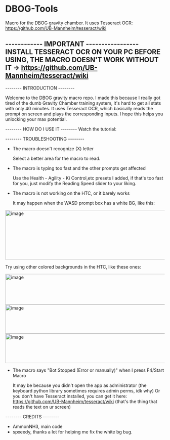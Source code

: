 # DBOG-Tools
Macro for the DBOG gravity chamber.
It uses Tesseract OCR: https://github.com/UB-Mannheim/tesseract/wiki

------------  IMPORTANT -----------------
INSTALL TESSERACT OCR ON YOUR PC BEFORE USING, THE MACRO DOESN'T WORK WITHOUT IT -> https://github.com/UB-Mannheim/tesseract/wiki
-------------------------------------------------------------------------------

-------- INTRODUCTION --------

Welcome to the DBOG gravity macro repo.
I made this because I really got tired of the dumb Gravity Chamber training system, it's hard to get all stats with only 40 minutes.
It uses Tesseract OCR, which basically reads the prompt on screen and plays the corresponding inputs.
I hope this helps you unlocking your max potential.

-------- HOW DO I USE IT --------
Watch the tutorial:

-------- TROUBLESHOOTING --------

- The macro doesn't recognize (X) letter

     Select a better area for the macro to read.

- The macro is typing too fast and the other prompts get affected

     Use the Health - Agility - Ki Control,etc presets I added, if that's too fast for you, just modify the Reading Speed slider to your liking.

- The macro is not working on the HTC, or it barely works

     It may happen when the WASD prompt box has a white BG, like this:

<img width="546" height="157" alt="image" src="https://github.com/user-attachments/assets/b36a565e-19f7-4ce8-8def-5731ba7929ec" />

Try using other colored backgrounds in the HTC, like these ones:

<img width="512" height="97" alt="image" src="https://github.com/user-attachments/assets/31a0f91b-f95a-484a-8463-afea8501cad6" />
<img width="511" height="92" alt="image" src="https://github.com/user-attachments/assets/519e80c4-39e7-4c5f-b816-39a0d2fbbec9" />
<img width="510" height="93" alt="image" src="https://github.com/user-attachments/assets/ea9d0e70-4cfa-43d7-b1f5-83dc4ecb36a0" />

- The macro says "Bot Stopped (Error or manually)" when I press F4/Start Macro

     It may be because you didn't open the app as administrator (the keyboard python library sometimes requires admin perms, idk why)
     Or you don't have Tesseract installed, you can get it here: https://github.com/UB-Mannheim/tesseract/wiki (that's the thing that reads the text on ur screen)


-------- CREDITS --------

 - AmmonNH3, main code
 - spxeedy, thanks a lot for helping me fix the white bg bug.

